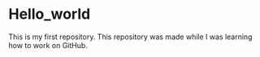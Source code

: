 # Hello_world
This is my first repository.
This repository was made while I was learning how to work on GitHub.
